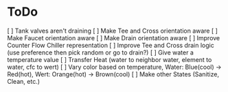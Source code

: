 # ToDo

[ ] Tank valves aren't draining
[ ] Make Tee and Cross orientation aware
[ ] Make Faucet orientation aware
[ ] Make Drain orientation aware
[ ] Improve Counter Flow Chiller representation
[ ] Improve Tee and Cross drain logic (use preference then pick random or go to drain?)
[ ] Give water a temperature value
[ ] Transfer Heat (water to neighbor water, element to water, cfc to wert)
[ ] Vary color based on temperature, Water: Blue(cool) -> Red(hot), Wert: Orange(hot) -> Brown(cool)
[ ] Make other States (Sanitize, Clean, etc.)